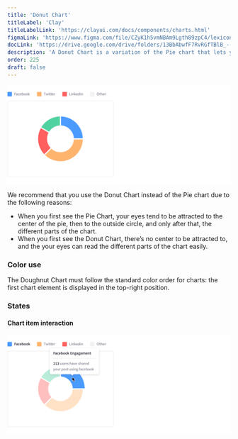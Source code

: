 ```yaml
---
title: 'Donut Chart'
titleLabel: 'Clay'
titleLabelLink: 'https://clayui.com/docs/components/charts.html'
figmaLink: 'https://www.figma.com/file/CZyK1h5vmNBAm9Lgth89zpC4/lexicon-charts?node-id=254%3A649'
docLink: 'https://drive.google.com/drive/folders/13BbAbwfF7RvRGfTBlB_--vX5Oqn4jZq8?usp=sharing'
description: 'A Donut Chart is a variation of the Pie chart that lets you divide data by numerical proportions of a total value.'
order: 225
draft: false
---
```


![Donut Chart with 4 different elements](./images/charts-16.png)

We recommend that you use the Donut Chart instead of the Pie chart due to the following reasons:

-   When you first see the Pie Chart, your eyes tend to be attracted to the center of the pie, then to the outside circle, and only after that, the different parts of the chart.
-   When you first see the Donut Chart, there’s no center to be attracted to, and the your eyes can read the different parts of the chart easily.

### Color use

The Doughnut Chart must follow the standard color order for charts: the first chart element is displayed in the top-right position.

### States

#### Chart item interaction

![Intertaction on the blue pie piece of the chart, corresponding to Facebook](./images/charts-17.png)
